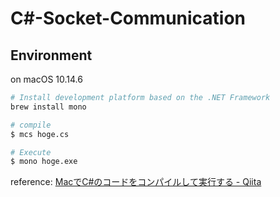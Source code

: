 # C#-Socket-Communication

## Environment

on macOS 10.14.6

```sh
# Install development platform based on the .NET Framework
brew install mono

# compile
$ mcs hoge.cs

# Execute
$ mono hoge.exe
```

reference: [MacでC#のコードをコンパイルして実行する - Qiita](https://qiita.com/matsuda_sinsuke/items/76068f4c396887459803)
